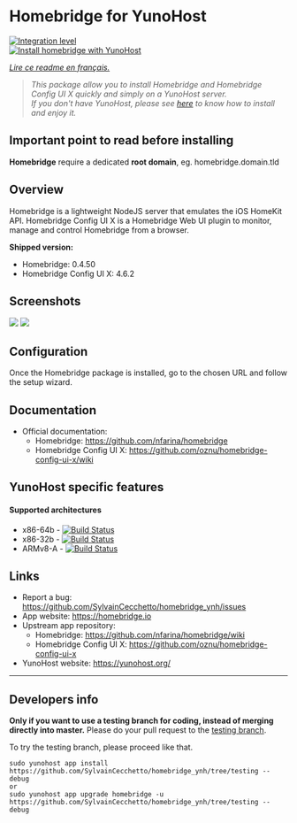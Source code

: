 # Homebridge for YunoHost

[![Integration level](https://dash.yunohost.org/integration/homebridge.svg)](https://dash.yunohost.org/appci/app/homebridge)  
[![Install homebridge with YunoHost](https://install-app.yunohost.org/install-with-yunohost.png)](https://install-app.yunohost.org/?app=homebridge)

*[Lire ce readme en français.](./README_fr.md)*

> *This package allow you to install Homebridge and Homebridge Config UI X quickly and simply on a YunoHost server.  
If you don't have YunoHost, please see [here](https://yunohost.org/#/install) to know how to install and enjoy it.*

## Important point to read before installing

**Homebridge** require a dedicated **root domain**, eg. homebridge.domain.tld

## Overview
Homebridge is a lightweight NodeJS server that emulates the iOS HomeKit API.
Homebridge Config UI X is a Homebridge Web UI plugin to monitor, manage and control Homebridge from a browser.

**Shipped version:**
* Homebridge: 0.4.50
* Homebridge Config UI X: 4.6.2

## Screenshots

![](https://github.com/oznu/homebridge-config-ui-x/raw/master/screenshots/homebridge-config-ui-x-accessories.png)
![](https://camo.githubusercontent.com/e9e98b1b146452a6987e4a05dd4ece8c34781643/68747470733a2f2f6d656469612e67697068792e636f6d2f6d656469612f31306c373949436f6854753469512f67697068792e676966)


## Configuration

Once the Homebridge package is installed, go to the chosen URL and follow the setup wizard.

## Documentation

 * Official documentation:
    * Homebridge: https://github.com/nfarina/homebridge
    * Homebridge Config UI X: https://github.com/oznu/homebridge-config-ui-x/wiki

## YunoHost specific features

#### Supported architectures

* x86-64b - [![Build Status](https://ci-apps.yunohost.org/ci/logs/homebridge%20%28Apps%29.svg)](https://ci-apps.yunohost.org/ci/apps/homebridge/)
* x86-32b - [![Build Status](https://ci-stretch.nohost.me/ci/logs/homebridge%20%28Apps%29.svg)](https://ci-stretch.nohost.me/ci/apps/homebridge/)
* ARMv8-A - [![Build Status](https://ci-apps-arm.yunohost.org/ci/logs/homebridge%20%28Apps%29.svg)](https://ci-apps-arm.yunohost.org/ci/apps/homebridge/)



## Links

 * Report a bug: https://github.com/SylvainCecchetto/homebridge_ynh/issues
 * App website: https://homebridge.io
 * Upstream app repository:
    * Homebridge: https://github.com/nfarina/homebridge/wiki
    * Homebridge Config UI X: https://github.com/oznu/homebridge-config-ui-x
 * YunoHost website: https://yunohost.org/

---

Developers info
----------------

**Only if you want to use a testing branch for coding, instead of merging directly into master.**
Please do your pull request to the [testing branch](https://github.com/SylvainCecchetto/homebridge_ynh/tree/testing).

To try the testing branch, please proceed like that.
```
sudo yunohost app install https://github.com/SylvainCecchetto/homebridge_ynh/tree/testing --debug
or
sudo yunohost app upgrade homebridge -u https://github.com/SylvainCecchetto/homebridge_ynh/tree/testing --debug
```
